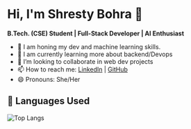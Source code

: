 # Hi, I'm Shresty Bohra 👋

**B.Tech. (CSE) Student | Full-Stack Developer | AI Enthusiast**



- 🔭 I am honing my dev and machine learning skills.
- 🌱 I am currently learning more about backend/Devops
- 👯 I’m looking to collaborate in web dev projects
- 📫 How to reach me: [LinkedIn](http://www.linkedin.com/in/shresty-bohra/) | [GitHub](https://github.com/ShrestyB)
- 😄 Pronouns: She/Her

## 🚀 Languages Used

![Top Langs](https://github-readme-stats.vercel.app/api/top-langs/?username=ShrestyB&layout=compact&theme=radical)



<!--
**ShrestyB/ShrestyB** is a ✨ _special_ ✨ repository because its `README.md` (this file) appears on your GitHub profile.

Here are some ideas to get you started:

- 🔭 I’m currently working on ...
- 🌱 I’m currently learning ...
- 👯 I’m looking to collaborate on ...
- 🤔 I’m looking for help with ...
- 💬 Ask me about ...
- 📫 How to reach me: ...
- 😄 Pronouns: ...
- ⚡ Fun fact: ...
## 📊 GitHub Stats

![Shresty's GitHub Stats](https://github-readme-stats.vercel.app/api?username=ShrestyB&show_icons=true&theme=radical)


### Connect with me:
[![LinkedIn](https://img.shields.io/badge/LinkedIn-blue?style=for-the-badge&logo=linkedin)](http://www.linkedin.com/in/shresty-bohra/)
[![GitHub](https://img.shields.io/badge/GitHub-gray?style=for-the-badge&logo=github)](https://github.com/ShrestyB)

-->
